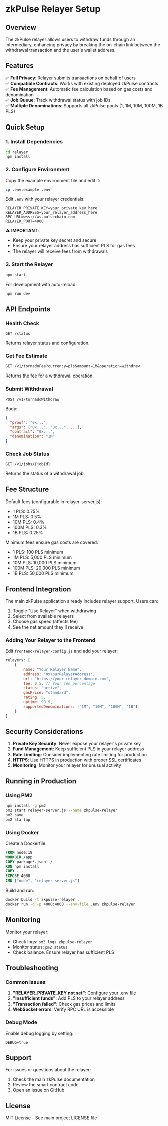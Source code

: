 # zkPulse Relayer Setup

## Overview

The zkPulse relayer allows users to withdraw funds through an intermediary, enhancing privacy by breaking the on-chain link between the withdrawal transaction and the user's wallet address.

## Features

✅ **Full Privacy**: Relayer submits transactions on behalf of users  
✅ **Compatible Contracts**: Works with existing deployed zkPulse contracts  
✅ **Fee Management**: Automatic fee calculation based on gas costs and denomination  
✅ **Job Queue**: Track withdrawal status with job IDs  
✅ **Multiple Denominations**: Supports all zkPulse pools (1, 1M, 10M, 100M, 1B PLS)  

## Quick Setup

### 1. Install Dependencies

```bash
cd relayer
npm install
```

### 2. Configure Environment

Copy the example environment file and edit it:

```bash
cp .env.example .env
```

Edit `.env` with your relayer credentials:

```env
RELAYER_PRIVATE_KEY=your_private_key_here
RELAYER_ADDRESS=your_relayer_address_here
RPC_URL=wss://ws.pulsechain.com
RELAYER_PORT=4000
```

⚠️ **IMPORTANT**: 
- Keep your private key secret and secure
- Ensure your relayer address has sufficient PLS for gas fees
- The relayer will receive fees from withdrawals

### 3. Start the Relayer

```bash
npm start
```

For development with auto-reload:
```bash
npm run dev
```

## API Endpoints

### Health Check
```
GET /status
```
Returns relayer status and configuration.

### Get Fee Estimate
```
GET /v1/tornadoFee?currency=pls&amount=1M&operation=withdraw
```
Returns the fee for a withdrawal operation.

### Submit Withdrawal
```
POST /v1/tornadoWithdraw
```
Body:
```json
{
  "proof": "0x...",
  "args": ["0x...", "0x...", ...],
  "contract": "0x...",
  "denomination": "1M"
}
```

### Check Job Status
```
GET /v1/jobs/{jobId}
```
Returns the status of a withdrawal job.

## Fee Structure

Default fees (configurable in relayer-server.js):
- 1 PLS: 0.75%
- 1M PLS: 0.5%
- 10M PLS: 0.4%
- 100M PLS: 0.3%
- 1B PLS: 0.25%

Minimum fees ensure gas costs are covered:
- 1 PLS: 100 PLS minimum
- 1M PLS: 5,000 PLS minimum
- 10M PLS: 10,000 PLS minimum
- 100M PLS: 20,000 PLS minimum
- 1B PLS: 50,000 PLS minimum

## Frontend Integration

The main zkPulse application already includes relayer support. Users can:

1. Toggle "Use Relayer" when withdrawing
2. Select from available relayers
3. Choose gas speed (affects fee)
4. See the net amount they'll receive

### Adding Your Relayer to the Frontend

Edit `frontend/relayer-config.js` and add your relayer:

```javascript
relayers: [
    {
        name: "Your Relayer Name",
        address: "0xYourRelayerAddress",
        url: "https://your-relayer-domain.com",
        fee: 0.5, // Your fee percentage
        status: "active",
        gasPrice: "standard",
        rating: 5,
        uptime: 99.9,
        supportedDenominations: ["1M", "10M", "100M", "1B"]
    }
]
```

## Security Considerations

1. **Private Key Security**: Never expose your relayer's private key
2. **Fund Management**: Keep sufficient PLS in your relayer address
3. **Rate Limiting**: Consider implementing rate limiting for production
4. **HTTPS**: Use HTTPS in production with proper SSL certificates
5. **Monitoring**: Monitor your relayer for unusual activity

## Running in Production

### Using PM2

```bash
npm install -g pm2
pm2 start relayer-server.js --name zkpulse-relayer
pm2 save
pm2 startup
```

### Using Docker

Create a Dockerfile:

```dockerfile
FROM node:18
WORKDIR /app
COPY package*.json ./
RUN npm install
COPY . .
EXPOSE 4000
CMD ["node", "relayer-server.js"]
```

Build and run:

```bash
docker build -t zkpulse-relayer .
docker run -d -p 4000:4000 --env-file .env zkpulse-relayer
```

## Monitoring

Monitor your relayer:
- Check logs: `pm2 logs zkpulse-relayer`
- Monitor status: `pm2 status`
- Check balance: Ensure relayer has sufficient PLS

## Troubleshooting

### Common Issues

1. **"RELAYER_PRIVATE_KEY not set"**: Configure your .env file
2. **"Insufficient funds"**: Add PLS to your relayer address
3. **"Transaction failed"**: Check gas prices and limits
4. **WebSocket errors**: Verify RPC URL is accessible

### Debug Mode

Enable debug logging by setting:
```env
DEBUG=true
```

## Support

For issues or questions about the relayer:
1. Check the main zkPulse documentation
2. Review the smart contract code
3. Open an issue on GitHub

## License

MIT License - See main project LICENSE file